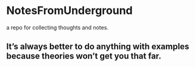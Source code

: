 # NotesFromUnderground
a repo for collecting thoughts and notes.


## It’s always better to do anything with examples because theories won’t get you that far.
